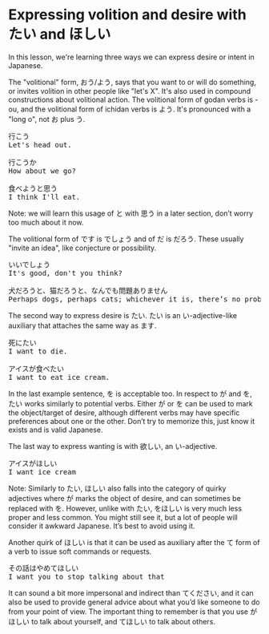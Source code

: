 # Expressing volition and desire with たい and ほしい

In this lesson, we're learning three ways we can express desire or intent in Japanese.

The "volitional" form, おう/よう, says that you want to or will do something, or invites volition in other people like "let's X". It's also used in compound constructions about volitional action. The volitional form of godan verbs is -ou, and the volitional form of ichidan verbs is よう. It's pronounced with a "long o", not お plus う.

<pre>
行こう
Let's head out.

行こうか
How about we go?

食べようと思う
I think I'll eat.
</pre>

Note: we will learn this usage of と with 思う in a later section, don’t worry too much about it now.

The volitional form of です is でしょう and of だ is だろう. These usually "invite an idea", like conjecture or possibility. 

<pre>
いいでしょう
It's good, don't you think? 

犬だろうと、猫だろうと、なんでも問題ありません   
Perhaps dogs, perhaps cats; whichever it is, there’s no problem. 
</pre>

The second way to express desire is たい. たい is an い-adjective-like auxiliary that attaches the same way as ます. 

<pre>
死にたい
I want to die.

アイスが食べたい
I want to eat ice cream.
</pre>

In the last example sentence, を is acceptable too. In respect to が and を, たい works similarly to potential verbs. Either が or を can be used to mark the object/target of desire, although different verbs may have specific preferences about one or the other. Don’t try to memorize this, just know it exists and is valid Japanese. 

The last way to express wanting is with 欲しい, an い-adjective.

<pre>
アイスがほしい
I want ice cream
</pre>

Note: Similarly to たい, ほしい also falls into the category of quirky adjectives where が marks the object of desire, and can sometimes be replaced with を. However, unlike with たい, をほしい is very much less proper and less common. You might still see it, but a lot of people will consider it awkward Japanese. It’s best to avoid using it.

Another quirk of ほしい is that it can be used as auxiliary after the て form of a verb to issue soft commands or requests.

<pre>
その話はやめてほしい
I want you to stop talking about that
</pre>

It can sound a bit more impersonal and indirect than てください, and it can also be used to provide general advice about what you’d like someone to do from your point of view. The important thing to remember is that you use がほしい to talk about yourself, and てほしい to talk about others.